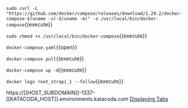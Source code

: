 `sudo curl -L "https://github.com/docker/compose/releases/download/1.29.2/docker-compose-$(uname -s)-$(uname -m)" -o /usr/local/bin/docker-compose`{{execute}}

`sudo chmod +x /usr/local/bin/docker-compose`{{execute}}

`docker-compose.yaml`{{open}}

`docker-compose pull`{{execute}}

`docker-compose up -d`{{execute}}

`docker logs root_strapi_1 --follow`{{execute}}

https://[[HOST_SUBDOMAIN]]-1337-[[KATACODA_HOST]].environments.katacoda.com
[Displaying Tabs](https://katacoda.com/scenario-examples/scenarios/dashboard-tabs)